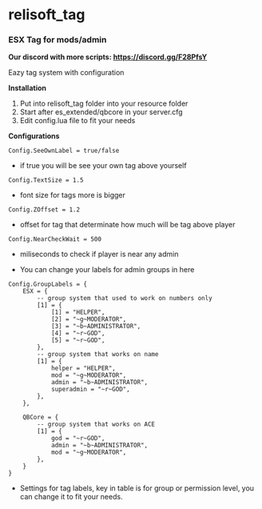 # relisoft_tag
### ESX Tag for mods/admin

**Our discord with more scripts: https://discord.gg/F28PfsY**

Eazy tag system with configuration

**Installation**
1) Put into relisoft_tag folder into your resource folder
2) Start after es_extended/qbcore in your server.cfg
3) Edit config.lua file to fit your needs

**Configurations**

`Config.SeeOwnLabel = true/false`
- if true you will be see your own tag above yourself

`Config.TextSize = 1.5`
- font size for tags more is bigger

`Config.ZOffset = 1.2`
- offset for tag that determinate how much will be tag above player

`Config.NearCheckWait = 500`
- miliseconds to check if player is near any admin


- You can change your labels for admin groups in here
```
Config.GroupLabels = {
    ESX = {
        -- group system that used to work on numbers only
        [1] = {
            [1] = "HELPER",
            [2] = "~g~MODERATOR",
            [3] = "~b~ADMINISTRATOR",
            [4] = "~r~GOD",
            [5] = "~r~GOD",
        },
        -- group system that works on name
        [1] = {
            helper = "HELPER",
            mod = "~g~MODERATOR",
            admin = "~b~ADMINISTRATOR",
            superadmin = "~r~GOD",
        },
    },

    QBCore = {
        -- group system that works on ACE
        [1] = {
            god = "~r~GOD",
            admin = "~b~ADMINISTRATOR",
            mod = "~g~MODERATOR",
        },
    }
}
```
- Settings for tag labels, key in table is for group or permission level, you can change it 
to fit your needs.